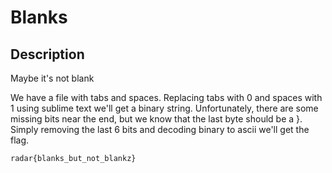 # Blanks

## Description
 Maybe it's not blank

 We have a file with tabs and spaces. Replacing tabs with 0 and spaces with 1 using sublime text we'll get a binary string.
 Unfortunately, there are some missing bits near the end, but we know that the last byte should be a }.
 Simply removing the last 6 bits and decoding binary to ascii we'll get the flag.

 `radar{blanks_but_not_blankz}`
